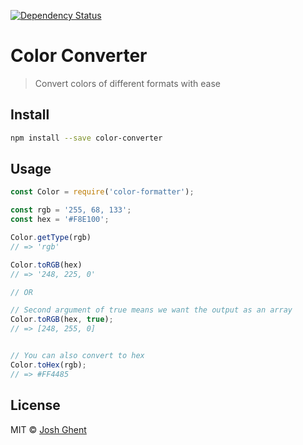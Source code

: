 [![Dependency Status](https://david-dm.org/joshghent/color-formatter.svg)](https://david-dm.org/joshghent/color-formatter)

# Color Converter
> Convert colors of different formats with ease

## Install
```bash
npm install --save color-converter
```

## Usage
```js
const Color = require('color-formatter');

const rgb = '255, 68, 133';
const hex = '#F8E100';

Color.getType(rgb)
// => 'rgb'

Color.toRGB(hex)
// => '248, 225, 0'

// OR

// Second argument of true means we want the output as an array
Color.toRGB(hex, true);
// => [248, 255, 0]


// You can also convert to hex
Color.toHex(rgb);
// => #FF4485
```

## License
MIT © [Josh Ghent](https://joshghent.com)
